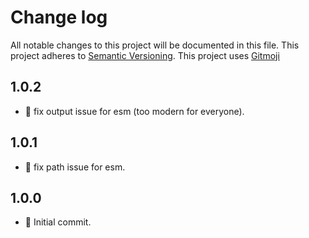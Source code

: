 # Change log
All notable changes to this project will be documented in this file.
This project adheres to [Semantic Versioning](https://semver.org/).
This project uses [Gitmoji](https://gitmoji.carloscuesta.me/)

## 1.0.2

- :bug: fix output issue for esm (too modern for everyone).

## 1.0.1

- :bug: fix path issue for esm.

## 1.0.0

- :tada: Initial commit.
